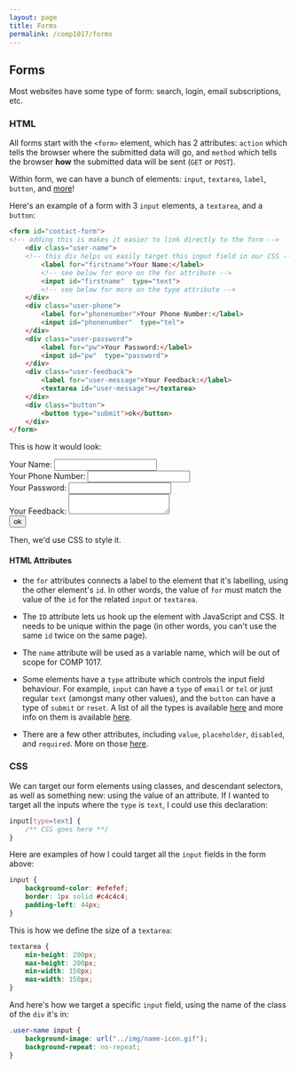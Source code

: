 ```yaml
---
layout: page
title: Forms
permalink: /comp1017/forms
---
```


## Forms
Most websites have some type of form: search, login, email subscriptions, etc.

### HTML
All forms start with the `<form>` element, which has 2 attributes:
`action` which tells the browser where the submitted data will go, and `method` which tells the browser **how** the submitted data will be sent (`GET` or `POST`).

Within form, we can have a bunch of elements: `input`, `textarea`, `label`, `button`, and [more](https://developer.mozilla.org/en-US/docs/Web/HTML/Element#Forms)!

Here's an example of a form with 3 `input` elements, a `textarea`, and a `button`:

```html
<form id="contact-form">
<!-- adding this is makes it easier to link directly to the form -->
    <div class="user-name">
    <!-- this div helps us easily target this input field in our CSS -->
        <label for="firstname">Your Name:</label>
        <!-- see below for more on the for attribute -->
        <input id="firstname"  type="text"> 
        <!-- see below for more on the type attribute -->
    </div>
    <div class="user-phone">
        <label for="phonenumber">Your Phone Number:</label>
        <input id="phonenumber"  type="tel"> 
    </div>
    <div class="user-password">
        <label for="pw">Your Password:</label>
        <input id="pw"  type="password"> 
    </div>
    <div class="user-feedback">
        <label for="user-message">Your Feedback:</label>
        <textarea id="user-message"></textarea>
    </div>
    <div class="button">
        <button type="submit">ok</button>
    </div>
</form>
```
This is how it would look:
<html>
    <form id="contact-form">
        <div class="user-name">
            <label for="firstname">Your Name:</label>
            <input id="firstname"  type="text"> 
        </div>
        <div class="user-phone">
            <label for="phonenumber">Your Phone Number:</label>
            <input id="phonenumber"  type="tel"> 
        </div>
        <div class="user-password">
            <label for="pw">Your Password:</label>
            <input id="pw"  type="password"> 
        </div>
        <div class="user-feedback">
            <label for="user-message">Your Feedback:</label>
            <textarea id="user-message"></textarea>
        </div>
        <div class="button">
            <button type="submit">ok</button>
        </div>
    </form>
</html>
Then, we'd use CSS to style it.


#### HTML Attributes
+ the `for` attributes connects a label to the element that it's labelling, using the other element's `id`. In other words, the value of `for` must match the value of the `id` for the related `input` or `textarea`.

+ The `ID` attribute lets us hook up the element with JavaScript and CSS. It needs to be unique within the page (in other words, you can't use the same `id` twice on the same page).

+ The `name` attribute will be used as a variable name, which will be out of scope for COMP 1017.

+ Some elements have a `type` attribute which controls the input field behaviour. For example, `input` can have a `type` of `email` or `tel` or just regular `text` (amongst many other values), and the `button` can have a type of `submit` or `reset`. A list of all the types is available [here](https://developer.mozilla.org/en-US/docs/Web/HTML/Element/input) and more info on them is available [here](https://developer.mozilla.org/en-US/docs/Learn/Forms/HTML5_input_types).


+ There are a few other attributes, including `value`, `placeholder`, `disabled`, and `required`. More on those [here](https://developer.mozilla.org/en-US/docs/Learn/Forms/Basic_native_form_controls).

### CSS
We can target our form elements using classes, and descendant selectors, as well as something new: using the value of an attribute. If I wanted to target all the inputs where the `type` is `text`, I could use this declaration:

```css
input[type=text] {
    /** CSS goes here **/
}
```

Here are examples of how I could target all the `input` fields in the form above:
```css
input {
    background-color: #efefef;
    border: 1px solid #c4c4c4;
    padding-left: 44px;
}
```

This is how we define the size of a `textarea`:
```css
textarea {
    min-height: 200px;
    max-height: 200px;
    min-width: 150px;
    max-width: 150px;
}
```

And here's how we target a specific `input` field, using the name of the class of the `div` it's in:
```css
.user-name input {
    background-image: url("../img/name-icon.gif");
    background-repeat: no-repeat;
}
```






